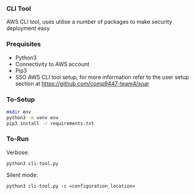 ### CLI Tool

AWS CLI tool, uses utilise a number of packages to make security deployment easy


### Prequisites
- Python3
- Connectivity to AWS account
- Pip3
- SSO AWS CLI tool setup, for more information refer to the user setup section at https://github.com/comp9447-team4/soar

### To-Setup
```bash
mkdir env
python3 -m venv env
pip3 install -r requirements.txt
```

### To-Run

Verbose: 
```
python3 cli-tool.py
```

Silent mode:
```
python3 cli-tool.py -c <configuration_location>
```